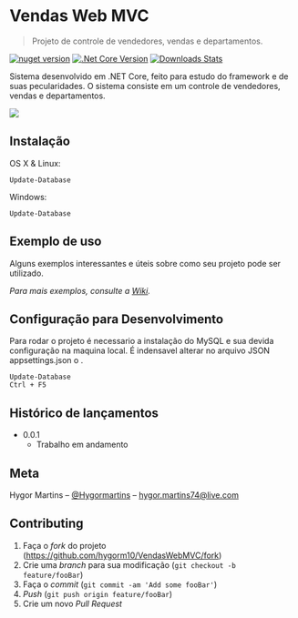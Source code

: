# Vendas Web MVC
> Projeto de controle de vendedores, vendas e departamentos.

[![nuget version][nuget-image]][nuget-url]
[![.Net Core Version][core-image]][core-url]
[![Downloads Stats][downs-image]][downs-url]

Sistema desenvolvido em .NET Core, feito para estudo do framework e de suas pecularidades. 
O sistema consiste em um controle de vendedores, vendas e departamentos.

![](../header.png)

## Instalação

OS X & Linux:

```nuget
Update-Database
```

Windows:

```nuget
Update-Database
```

## Exemplo de uso

Alguns exemplos interessantes e úteis sobre como seu projeto pode ser utilizado. 

_Para mais exemplos, consulte a [Wiki][wiki]._ 

## Configuração para Desenvolvimento

Para rodar o projeto é necessario a instalação do MySQL e sua devida configuração na maquina local.
É indensavel alterar no arquivo JSON appsettings.json o <userid> <password>. 

```nuget
Update-Database
Ctrl + F5
```

## Histórico de lançamentos

* 0.0.1
    * Trabalho em andamento

## Meta

Hygor Martins – [@Hygormartins](https://www.linkedin.com/in/hygormartins/) – hygor.martins74@live.com

## Contributing

1. Faça o _fork_ do projeto (<https://github.com/hygorm10/VendasWebMVC/fork>)
2. Crie uma _branch_ para sua modificação (`git checkout -b feature/fooBar`)
3. Faça o _commit_ (`git commit -am 'Add some fooBar'`)
4. _Push_ (`git push origin feature/fooBar`)
5. Crie um novo _Pull Request_

[nuget-image]: https://img.shields.io/nuget/v/Microsoft.AspNet.Mvc
[nuget-url]: https://www.nuget.org/stats
[core-image]: https://img.shields.io/nuget/v/Microsoft.AspNetCore.Mvc?label=.Net%20Core
[core-url]: https://dotnet.microsoft.com/download/dotnet-core
[downs-image]: https://img.shields.io/nuget/dt/Microsoft.AspNetCore.Mvc
[downs-url]: https://www.nuget.org/downloads
[wiki]: https://github.com/hygorm10/VendasWebMVC/wiki
